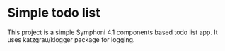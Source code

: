 # Simple todo list

This project is a simple Symphoni 4.1 components based todo list app.
It uses katzgrau/klogger package for logging.
